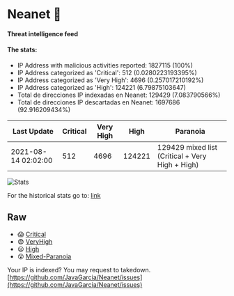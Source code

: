 # Neanet :hocho:
#### Threat intelligence feed
#### The stats:

- IP Address with malicious activities reported: 1827115 (100%)
- IP Address categorized as 'Critical':  512 (0.0280223193395%)
- IP Address categorized as 'Very High':  4696 (0.257017210192%)
- IP Address categorized as 'High':  124221 (6.79875103647)
- Total de direcciones IP indexadas en Neanet:  129429 (7.083790566%)
- Total de direcciones IP descartadas en Neanet:  1697686 (92.916209434%)

| Last Update | Critical | Very High | High | Paranoia |
| --- | --- | --- | --- | --- |
| 2021-08-14 02:02:00 | 512 | 4696 | 124221 | 129429 mixed list (Critical + Very High + High)|

![Stats](https://docs.google.com/spreadsheets/d/e/2PACX-1vSnaNMIXVabIpDJjufMlzH7poXnshF3mgd8Is1g9ytUEzVsP5my4Trn8f-xkoLLQ38xpL3HtmUexLo6/pubchart?oid=501124687&format=image)

For the historical stats go to: [link](/stats.csv)
## Raw
- :scream: [Critical](https://raw.githubusercontent.com/JavaGarcia/Neanet/master/blacklists/neanet_critical.txt)
- :fearful: [VeryHigh](https://raw.githubusercontent.com/JavaGarcia/Neanet/master/blacklists/neanet_veryHigh.txtt)
- :frowning: [High](https://raw.githubusercontent.com/JavaGarcia/Neanet/master/blacklists/neanet_high.txt)
- :dizzy_face: [Mixed-Paranoia](https://raw.githubusercontent.com/JavaGarcia/Neanet/master/blacklists/neanet_all.txt)


Your IP is indexed? You may request to takedown. [https://github.com/JavaGarcia/Neanet/issues](https://github.com/JavaGarcia/Neanet/issues)




























































































































































































































































































































































































































































































































































































































































































































































































































































































































































































































































































































































































































































































































































































































































































































































































































































































































































































































































































































































































































































































































































































































































































































































































































































































































































































































































































































































































































































































































































































































































































































































































































































































































































































































































































































































































































































































































































































































































































































































































































































































































































































































































































































































































































































































































































































































































































































































































































































































































































































































































































































































































































































































































































































































































































































































































































































































































































































































































































































































































































































































































































































































































































































































































































































































































































































































































































































































































































































































































































































































































































































































































































































































































































































































































































































































































































































































































































































































































































































































































































































































































































































































































































































































